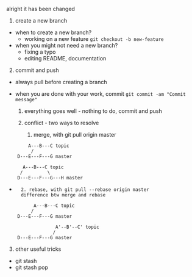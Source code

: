 alright it has been changed

1. create a new branch
 - when to create a new branch?
 	* working on a new feature
 		```git checkout -b new-feature```
 - when you might not need a new branch?
 	* fixing a typo
 	* editing README, documentation
2. commit and push

 - always pull before creating a branch
 - when you are done with your work, commit ```git commit -am "Commit message"```

 	1) everything goes well - nothing to do, commit and push

 	2) conflict - two ways to resolve
 		1. merge, with git pull origin master

```
 		A---B---C topic
         /
    D---E---F---G master
```


```
	  A---B---C topic
	 /         \
    D---E---F---G---H master
```



- 		2. rebase, with git pull --rebase origin master
		difference btw merge and rebase




```
          A---B---C topic
         /
    D---E---F---G master
```


```
                  A'--B'--C' topic
                 /
    D---E---F---G master
```

3. other useful tricks
  - git stash
  - git stash pop